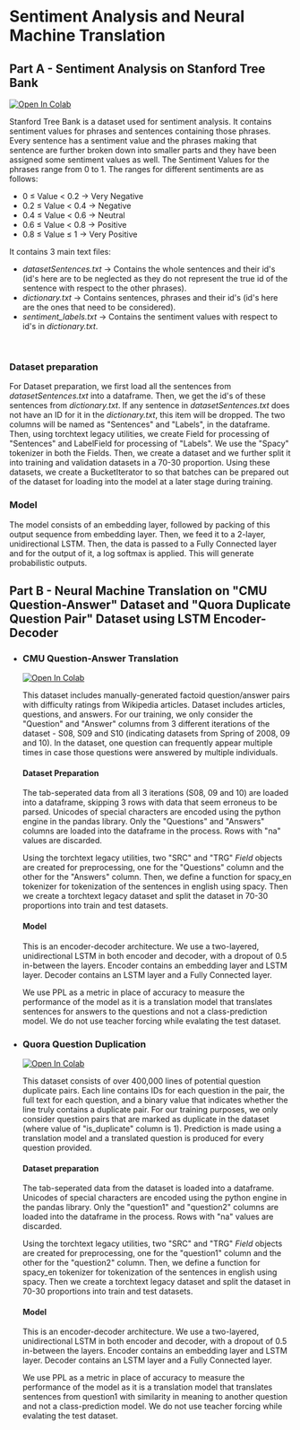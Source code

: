 # Sentiment Analysis and Neural Machine Translation

## Part A - Sentiment Analysis on Stanford Tree Bank 

[![Open In Colab](https://colab.research.google.com/assets/colab-badge.svg)](https://colab.research.google.com/github/sudo-rickroll/END2/blob/main/S7/Part%20A/SST_Analysis_using_LSTM_(without_PyTreeBank).ipynb)

Stanford Tree Bank is a dataset used for sentiment analysis. It contains sentiment values for phrases and sentences containing those phrases. Every sentence has a sentiment value and the phrases making that sentence are further broken down into smaller parts and they have been assigned some sentiment values as well.
The Sentiment Values for the phrases range from 0 to 1. The ranges for different sentiments are as follows:
<ul>
  <li> 0 ≤ Value < 0.2 -> Very Negative</li>
  <li> 0.2 ≤ Value < 0.4 -> Negative</li>
  <li> 0.4 ≤ Value < 0.6 -> Neutral</li>
  <li> 0.6 ≤ Value < 0.8 -> Positive</li>
  <li> 0.8 ≤ Value ≤ 1 -> Very Positive</li>
</ul>

It contains 3 main text files:
<ul>
  <li><i>datasetSentences.txt</i> -> Contains the whole sentences and their id's (id's here are to be neglected as they do not represent the true id of the sentence with respect to the other phrases).</li>
  <li><i>dictionary.txt</i> -> Contains sentences, phrases and their id's (id's here are the ones that need to be considered).</li>
  <li><i>sentiment_labels.txt</i> -> Contains the sentiment values with respect to id's in <i>dictionary.txt</i>.</li>
</ul>
</br>

### Dataset preparation

For Dataset preparation, we first load all the sentences from <i>datasetSentences.txt</i> into a dataframe. Then, we get the id's of these sentences from <i>dictionary.txt</i>. If any sentence in <i>datasetSentences.txt</i> does not have an ID for it in the <i>dictionary.txt</i>, this item will be dropped. The two columns will be named as "Sentences" and "Labels", in the dataframe.
Then, using torchtext legacy utilities, we create Field for processing of "Sentences" and LabelField for processing of "Labels". We use the "Spacy" tokenizer in both the Fields.
Then, we create a dataset and we further split it into training and validation datasets in a 70-30 proportion.
Using these datasets, we create a BucketIterator to so that batches can be prepared out of the dataset for loading into the model at a later stage during training.

### Model

The model consists of an embedding layer, followed by packing of this output sequence from embedding layer. Then, we feed it to a 2-layer, unidirectional LSTM.
Then, the data is passed to a Fully Connected layer and for the output of it, a log softmax is applied. This will generate probabilistic outputs.

## Part B - Neural Machine Translation on "CMU Question-Answer" Dataset and "Quora Duplicate Question Pair" Dataset using LSTM Encoder-Decoder

<ul>
  <li><h3> CMU Question-Answer Translation </h3>

[![Open In Colab](https://colab.research.google.com/assets/colab-badge.svg)](https://colab.research.google.com/github/sudo-rickroll/END2/blob/main/S7/Part%20B/CMU_QA_Dataset_.ipynb)

This dataset includes manually-generated factoid question/answer pairs with difficulty ratings from Wikipedia articles. Dataset includes articles, questions, and answers. For our training, we only consider the "Question" and "Answer" columns from 3 different iterations of the dataset - S08, S09 and S10 (indicating datasets from Spring of 2008, 09 and 10). In the dataset, one question can frequently appear multiple times in case those questions were answered by multiple individuals. 

#### Dataset Preparation

The tab-seperated data from all 3 iterations (S08, 09 and 10) are loaded into a dataframe, skipping 3 rows with data that seem erroneus to be parsed. Unicodes of special characters are encoded using the python engine in the pandas library. Only the "Questions" and "Answers" columns are loaded into the dataframe in the process. Rows with "na" values are discarded.

Using the torchtext legacy utilities, two "SRC" and "TRG" <i>Field</i> objects are created for preprocessing, one for the "Questions" column and the other for the "Answers" column. Then, we define a function for spacy_en tokenizer for tokenization of the sentences in english using spacy. Then we create a torchtext legacy dataset and split the dataset in 70-30 proportions into train and test datasets.

#### Model

This is an encoder-decoder architecture. We use a two-layered, unidirectional LSTM in both encoder and decoder, with a dropout of 0.5 in-between the layers. Encoder contains an embedding layer and LSTM layer. Decoder contains an LSTM layer and a Fully Connected layer. 

We use PPL as a metric in place of accuracy to measure the performance of the model as it is a translation model that translates sentences for answers to the questions and not a class-prediction model. We do not use teacher forcing while evalating the test dataset.
  </li>
  
  <li><h3> Quora Question Duplication</h3>

[![Open In Colab](https://colab.research.google.com/assets/colab-badge.svg)](https://colab.research.google.com/github/sudo-rickroll/END2/blob/main/S7/Part%20B/Quora_Q%26Q_Pair_Dataset.ipynb)

This dataset consists of over 400,000 lines of potential question duplicate pairs. Each line contains IDs for each question in the pair, the full text for each question, and a binary value that indicates whether the line truly contains a duplicate pair. For our training purposes, we only consider question pairs that are marked as duplicate in the dataset (where value of "is_duplicate" column is 1). Prediction is made using a translation model and a translated question is produced for every question provided.

#### Dataset preparation

The tab-seperated data from the dataset is loaded into a dataframe. Unicodes of special characters are encoded using the python engine in the pandas library. Only the "question1" and "question2" columns are loaded into the dataframe in the process. Rows with "na" values are discarded.

Using the torchtext legacy utilities, two "SRC" and "TRG" <i>Field</i> objects are created for preprocessing, one for the "question1" column and the other for the "question2" column. Then, we define a function for spacy_en tokenizer for tokenization of the sentences in english using spacy. Then we create a torchtext legacy dataset and split the dataset in 70-30 proportions into train and test datasets.

#### Model

This is an encoder-decoder architecture. We use a two-layered, unidirectional LSTM in both encoder and decoder, with a dropout of 0.5 in-between the layers. Encoder contains an embedding layer and LSTM layer. Decoder contains an LSTM layer and a Fully Connected layer. 

We use PPL as a metric in place of accuracy to measure the performance of the model as it is a translation model that translates sentences from question1 with similarity in meaning to another question and not a class-prediction model. We do not use teacher forcing while evalating the test dataset.</li>
</ul>

